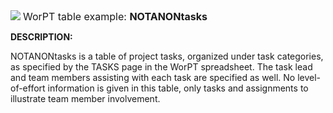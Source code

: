 <img src="https://lh3.googleusercontent.com/d/12BO4XZpEwodyHwtDSvcrKBhmCwkxysLS">
<font size="3">WorPT table example: <b>NOTANONtasks</b></font>

<b>DESCRIPTION:</b>

NOTANONtasks is a table of project tasks, organized under task categories, as specified by the TASKS page in the
WorPT spreadsheet. The task lead and team members assisting with each task are specified as well. No
level-of-effort information is given in this table, only tasks and assignments to illustrate team member involvement. 
